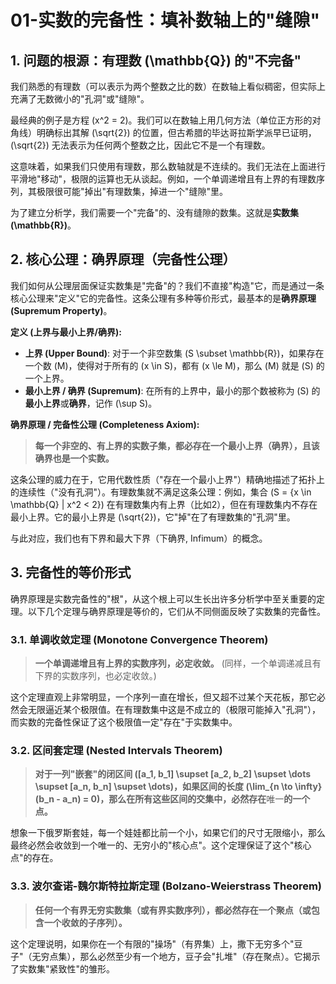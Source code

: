 # 01-实数的完备性：填补数轴上的"缝隙"

## 1. 问题的根源：有理数 \(\mathbb{Q}\) 的"不完备"

我们熟悉的有理数（可以表示为两个整数之比的数）在数轴上看似稠密，但实际上充满了无数微小的"孔洞"或"缝隙"。

最经典的例子是方程 \(x^2 = 2\)。我们可以在数轴上用几何方法（单位正方形的对角线）明确标出其解 \(\sqrt{2}\) 的位置，但古希腊的毕达哥拉斯学派早已证明，\(\sqrt{2}\) 无法表示为任何两个整数之比，因此它不是一个有理数。

这意味着，如果我们只使用有理数，那么数轴就是不连续的。我们无法在上面进行平滑地"移动"，极限的运算也无从谈起。例如，一个单调递增且有上界的有理数序列，其极限很可能"掉出"有理数集，掉进一个"缝隙"里。

为了建立分析学，我们需要一个"完备"的、没有缝隙的数集。这就是**实数集 \(\mathbb{R}\)**。

## 2. 核心公理：确界原理（完备性公理）

我们如何从公理层面保证实数集是"完备"的？我们不直接"构造"它，而是通过一条核心公理来"定义"它的完备性。这条公理有多种等价形式，最基本的是**确界原理 (Supremum Property)**。

**定义 (上界与最小上界/确界):**

- **上界 (Upper Bound)**: 对于一个非空数集 \(S \subset \mathbb{R}\)，如果存在一个数 \(M\)，使得对于所有的 \(x \in S\)，都有 \(x \le M\)，那么 \(M\) 就是 \(S\) 的一个上界。
- **最小上界 / 确界 (Supremum)**: 在所有的上界中，最小的那个数被称为 \(S\) 的**最小上界**或**确界**，记作 \(\sup S\)。

**确界原理 / 完备性公理 (Completeness Axiom):**
> **每一个非空的、有上界的实数子集，都必存在一个最小上界（确界），且该确界也是一个实数。**

这条公理的威力在于，它用代数性质（"存在一个最小上界"）精确地描述了拓扑上的连续性（"没有孔洞"）。有理数集就不满足这条公理：例如，集合 \(S = \{x \in \mathbb{Q} | x^2 < 2\}\) 在有理数集内有上界（比如2），但在有理数集内不存在最小上界。它的最小上界是 \(\sqrt{2}\)，它"掉"在了有理数集的"孔洞"里。

与此对应，我们也有下界和最大下界（下确界, Infimum）的概念。

## 3. 完备性的等价形式

确界原理是实数完备性的"根"，从这个根上可以生长出许多分析学中至关重要的定理。以下几个定理与确界原理是等价的，它们从不同侧面反映了实数集的完备性。

### 3.1. 单调收敛定理 (Monotone Convergence Theorem)
>
> **一个单调递增且有上界的实数序列，必定收敛。**
> (同样，一个单调递减且有下界的实数序列，也必定收敛。)

这个定理直观上非常明显，一个序列一直在增长，但又超不过某个天花板，那它必然会无限逼近某个极限值。在有理数集中这是不成立的（极限可能掉入"孔洞"），而实数的完备性保证了这个极限值一定"存在"于实数集中。

### 3.2. 区间套定理 (Nested Intervals Theorem)
>
> **对于一列"嵌套"的闭区间 \([a_1, b_1] \supset [a_2, b_2] \supset \dots \supset [a_n, b_n] \supset \dots\)，如果区间的长度 \(\lim_{n \to \infty} (b_n - a_n) = 0\)，那么在所有这些区间的交集中，必然存在**唯一**的一个点。**

想象一下俄罗斯套娃，每一个娃娃都比前一个小，如果它们的尺寸无限缩小，那么最终必然会收敛到一个唯一的、无穷小的"核心点"。这个定理保证了这个"核心点"的存在。

### 3.3. 波尔查诺-魏尔斯特拉斯定理 (Bolzano-Weierstrass Theorem)
>
> **任何一个有界无穷实数集（或有界实数序列），都必然存在一个聚点（或包含一个收敛的子序列）。**

这个定理说明，如果你在一个有限的"操场"（有界集）上，撒下无穷多个"豆子"（无穷点集），那么必然至少有一个地方，豆子会"扎堆"（存在聚点）。它揭示了实数集"紧致性"的雏形。
